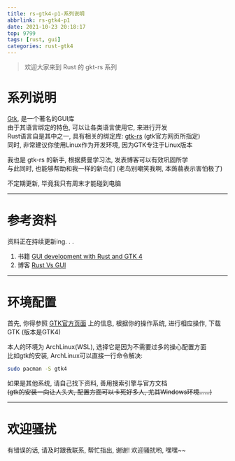 ```yaml
---
title: rs-gtk4-p1-系列说明
abbrlink: rs-gtk4-p1
date: 2021-10-23 20:18:17
top: 9799
tags: [rust, gui]
categories: rust-gtk4
---
```

> 欢迎大家来到 Rust 的 gkt-rs 系列
<!-- more -->
# 系列说明
[Gtk](https://www.gtk.org/), 是一个著名的GUI库  
由于其语言绑定的特色, 可以让各类语言使用它, 来进行开发  
Rust语言自是其中之一, 具有相关的绑定库: [gtk-rs](https://gtk-rs.org/) (gtk官方网页所指定)  
同时, 非常建议你使用Linux作为开发环境, 因为GTK专注于Linux版本  

我也是 gtk-rs 的新手, 根据费曼学习法, 发表博客可以有效巩固所学  
与此同时, 也能够帮助和我一样的新鸟们 (老鸟别嘲笑我啊, 本蒟蒻表示害怕极了)  

不定期更新, 毕竟我只有周末才能碰到电脑  
- - -
# 参考资料
资料正在持续更新ing. . .
1. 书籍
[GUI development with Rust and GTK 4](https://gtk-rs.org/gtk4-rs/stable/latest/book/)
2. 博客
[Rust Vs GUI](https://turbomack.github.io/posts/2019-07-28-rust-vs-gui.html)
- - -
# 环境配置
首先, 你得参照 [GTK官方页面](https://www.gtk.org/docs/installations/) 上的信息, 根据你的操作系统, 进行相应操作, 下载 GTK (版本是GTK4)  

本人的环境为 ArchLinux(WSL), 选择它是因为不需要过多的操心配置方面  
比如gtk的安装, ArchLinux可以直接一行命令解决:  

```bash
sudo pacman -S gtk4
```

如果是其他系统, 请自己找下资料, 善用搜索引擎与官方文档  
~~(gtk的安装一向让人头大, 配置方面可以卡死好多人, 尤其Windows环境......)~~
- - -
# 欢迎骚扰
有错误的话, 请及时跟我联系, 帮忙指出, 谢谢!
欢迎骚扰哟, 嘿嘿~~



